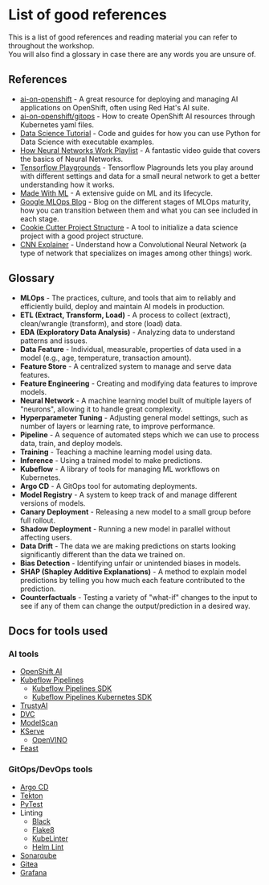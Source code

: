 # List of good references

This is a list of good references and reading material you can refer to throughout the workshop.  
You will also find a glossary in case there are any words you are unsure of.  


## References
- [ai-on-openshift](https://ai-on-openshift.io/) - A great resource for deploying and managing AI applications on OpenShift, often using Red Hat's AI suite.
- [ai-on-openshift/gitops](https://ai-on-openshift.io/odh-rhoai/gitops/) - How to create OpenShift AI resources through Kubernetes yaml files.
- [Data Science Tutorial](https://www.w3schools.com/datascience/default.asp) - Code and guides for how you can use Python for Data Science with executable examples.
- [How Neural Networks Work Playlist](https://www.youtube.com/playlist?list=PLZHQObOWTQDNU6R1_67000Dx_ZCJB-3pi) - A fantastic video guide that covers the basics of Neural Networks.
- [Tensorflow Playgrounds](https://playground.tensorflow.org/) - Tensorflow Plagrounds lets you play around with different settings and data for a small neural network to get a better understanding how it works.
- [Made With ML](https://madewithml.com/) - A extensive guide on ML and its lifecycle.
- [Google MLOps Blog](https://cloud.google.com/architecture/mlops-continuous-delivery-and-automation-pipelines-in-machine-learning) - Blog on the different stages of MLOps maturity, how you can transition between them and what you can see included in each stage.
- [Cookie Cutter Project Structure](https://cookiecutter-data-science.drivendata.org/) - A tool to initialize a data science project with a good project structure.
- [CNN Explainer](https://poloclub.github.io/cnn-explainer/) - Understand how a Convolutional Neural Network (a type of network that specializes on images among other things) work.

## Glossary
- **MLOps** - The practices, culture, and tools that aim to reliably and efficiently build, deploy and maintain AI models in production.
- **ETL (Extract, Transform, Load)** - A process to collect (extract), clean/wrangle (transform), and store (load) data.
- **EDA (Exploratory Data Analysis)** - Analyzing data to understand patterns and issues.
- **Data Feature** - Individual, measurable, properties of data used in a model (e.g., age, temperature, transaction amount).
- **Feature Store** - A centralized system to manage and serve data features.
- **Feature Engineering** - Creating and modifying data features to improve models.
- **Neural Network** - A machine learning model built of multiple layers of "neurons", allowing it to handle great complexity.
- **Hyperparameter Tuning** - Adjusting general model settings, such as number of layers or learning rate, to improve performance.
- **Pipeline** - A sequence of automated steps which we can use to process data, train, and deploy models.
- **Training** - Teaching a machine learning model using data.
- **Inference** - Using a trained model to make predictions.
- **Kubeflow** - A library of tools for managing ML workflows on Kubernetes.
- **Argo CD** - A GitOps tool for automating deployments.
- **Model Registry** - A system to keep track of and manage different versions of models.
- **Canary Deployment** - Releasing a new model to a small group before full rollout.
- **Shadow Deployment** - Running a new model in parallel without affecting users.
- **Data Drift** - The data we are making predictions on starts looking significantly different than the data we trained on.
- **Bias Detection** - Identifying unfair or unintended biases in models.
- **SHAP (Shapley Additive Explanations)** - A method to explain model predictions by telling you how much each feature contributed to the prediction.
- **Counterfactuals** - Testing a variety of "what-if" changes to the input to see if any of them can change the output/prediction in a desired way.

## Docs for tools used
### AI tools
- [OpenShift AI](https://docs.redhat.com/en/documentation/red_hat_openshift_ai_self-managed/2-latest)
- [Kubeflow Pipelines](https://www.kubeflow.org/docs/components/pipelines/)
    - [Kubeflow Pipelines SDK](https://kubeflow-pipelines.readthedocs.io/en/sdk-2.12.0/)
    - [Kubeflow Pipelines Kubernetes SDK](https://kfp-kubernetes.readthedocs.io/en/kfp-kubernetes-1.4.0/)
- [TrustyAI](https://github.com/trustyai-explainability)
- [DVC](https://dvc.org/doc)
- [ModelScan](https://github.com/protectai/modelscan)
- [KServe](https://kserve.github.io/website/master/modelserving/control_plane/)
    - [OpenVINO](https://docs.openvino.ai/2025/index.html)
- [Feast](https://docs.feast.dev/)
### GitOps/DevOps tools
- [Argo CD](https://argo-cd.readthedocs.io/en/stable/)
- [Tekton](https://tekton.dev/)
- [PyTest](https://docs.pytest.org/en/stable/)
- Linting
    - [Black](https://black.readthedocs.io/en/stable/)
    - [Flake8](https://flake8.pycqa.org/en/latest/)
    - [KubeLinter](https://docs.kubelinter.io/#/)
    - [Helm Lint](https://helm.sh/docs/helm/helm_lint/)
- [Sonarqube](https://docs.sonarsource.com/sonarqube-server/latest/)
- [Gitea](https://docs.gitea.com/)
- [Grafana](https://grafana.com/docs/grafana/latest/)